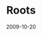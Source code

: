 ---
layout: music 
title: "Roots"
series: "The Garden"
date: 2009-10-20 
description: "Chuck Mingo discusses the importance of spending time in good soil."
audio: "http://s3.amazonaws.com/crossroadsaudiomessages/Web.mp3"
audio-duration: "40:59"
src: "http://www.crossroads.net/players/media/mediumHz/Garden_190x110.jpg"
---